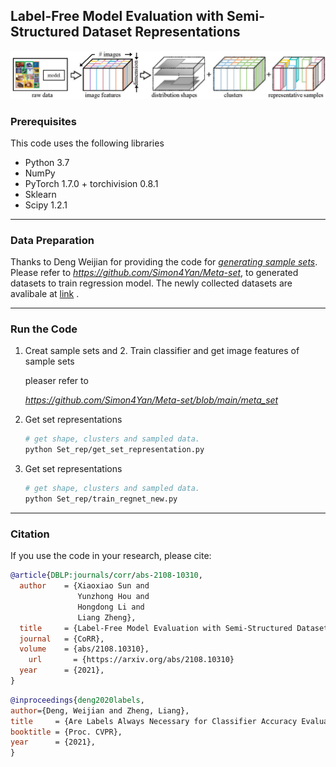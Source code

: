 ## Label-Free Model Evaluation with Semi-Structured Dataset Representations

![fig1](https://github.com/sxzrt/Semi-Structured-Dataset-Representations/blob/main/imgs/fig-sys.jpg)  


### Prerequisites
This code uses the following libraries

- Python 3.7
- NumPy
- PyTorch 1.7.0 + torchivision 0.8.1
- Sklearn
- Scipy 1.2.1
*****

### Data Preparation
Thanks to Deng Weijian for providing the code for *[generating sample sets](https://github.com/Simon4Yan/Meta-set)*. Please refer to *https://github.com/Simon4Yan/Meta-set*, to generated datasets to train regression model. The newly collected datasets are avalibale at [link](https://drive.google.com/file/d/1eyuFsG1pop4v75-q0_dvAgEH8JTSgVFk/view?usp=sharing) .

*****


### Run the Code

 1. Creat sample sets and 2. Train classifier and get image features of sample sets
     
     pleaser refer to
     
    *https://github.com/Simon4Yan/Meta-set/blob/main/meta_set*

 3. Get set representations
    ```bash
    # get shape, clusters and sampled data.  
    python Set_rep/get_set_representation.py
    ```

 4. Get set representations
    ```bash
    # get shape, clusters and sampled data.  
    python Set_rep/train_regnet_new.py
    ```
    
****
### Citation
If you use the code in your research, please cite:

```bibtex
@article{DBLP:journals/corr/abs-2108-10310,
  author    = {Xiaoxiao Sun and
               Yunzhong Hou and
               Hongdong Li and
               Liang Zheng},
  title     = {Label-Free Model Evaluation with Semi-Structured Dataset Representations },
  journal   = {CoRR},
  volume    = {abs/2108.10310},
    url       = {https://arxiv.org/abs/2108.10310}
  year      = {2021},
}
```

```bibtex
@inproceedings{deng2020labels,
author={Deng, Weijian and Zheng, Liang},
title     = {Are Labels Always Necessary for Classifier Accuracy Evaluation?},
booktitle = {Proc. CVPR},
year      = {2021},
}
```





